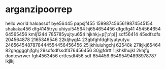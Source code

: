 # arganzipoorrep
hello world
haloassdf
bye56445
papsjf455
1599874565619874545154
shakaka456
dfg4145tryu
uhiyui54564
hj654654456
dfgdfg41
454564654
64565456
kmlj1244
785785yujtyu654
hjkhkj=p['p'p[]
sdf56414
45sdfsdfs
204564878
2165346546
22kljhygf4
23gbfghfdghtyutyutyu
2465645487878444554456456456
25ljkhiuiuhgchj
62548k
27lkjkj65464
82ghgggghjfghj
29sdfsdfssdf476456456
30jgfdrtt
1ljkhklhujkl
2khjfg
dontewrwer
fgh4563456
ertfesdf456
sdf
654456
65495494898978787
lkjlkj
